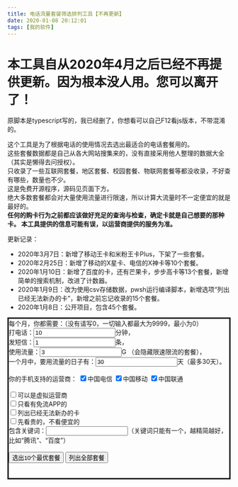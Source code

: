 ```yaml
---
title: 电话流量套餐筛选排列工具【不再更新】
date: 2020-01-08 20:12:01
tags: [我的软件]
---
```


# 本工具自从2020年4月之后已经不再提供更新。因为根本没人用。您可以离开了！

原脚本是typescript写的，我已经删了，你想看可以自己F12看js版本，不带混淆的。  

这个工具是为了根据电话的使用情况去选出最适合的电话套餐用的。  
这些套餐数据都是自己从各大网站搜集来的，没有直接采用他人整理的数据大全（其实是懒得去问授权）。  
只收录了一些互联网套餐，地区套餐、校园套餐、物联网套餐等都没收录，不好查有哪些，数量也不少。  
这是免费开源程序，源码见页面下方。      
绝大多数套餐都会对大量使用流量进行限速，所以计算大流量时不一定便宜的就是最好的。  
**任何的购卡行为之前都应该做好充足的查询与检查，确定卡就是自己想要的那种卡。 本工具提供的信息可能有误，以运营商提供的服务为准。**   

更新记录：  

- 2020年3月7日：新增了移动王卡和米粉王卡Plus，下架了一些套餐。
- 2020年2月25日：新增了移动的X星卡、电信的X神卡等10个套餐。
- 2020年1月10日：新增了百度的卡，还有芒果卡，步步高卡等13个套餐，新增简单的搜索机制，改进了计数器。
- 2020年1月9日：改为使用csv存储数据，pwsh运行编译脚本，新增选项“列出已经无法新办的卡”，新增之前忘记收录的15个套餐。
- 2020年1月8日：公开项目，包含45个套餐。

<div style="border: 3px solid black;">
    每个月，你都需要：（没有请写0，一切输入都最大为9999，最小为0）<br>
    打电话：<input id="talkCount" type="number" value="10">分钟，<br>
    发短信：<input id="textCount" type="number" value="1">条，<br>
    使用流量：<input id="dataCount" type="number" value="3">G （会隐藏限速限流的套餐），<br>
    一个月中，要用流量的日子有：<input id="useDataDays" type="number" value="30">天（最多30天）。<br><br>
    你的手机支持的运营商：
    <input id="check1" type="checkbox" checked="checked">中国电信
    <input id="check2" type="checkbox" checked="checked">中国移动
    <input id="check3" type="checkbox" checked="checked">中国联通
    <br><br>
    <input id="checkVirtual" type="checkbox">可以是虚拟运营商<br>
    <input id="checkFreeDataApps" type="checkbox">只看有免流APP的<br>
    <input id="checkShowNotOnSell" type="checkbox">列出已经无法新办的卡<br>
    <input id="checkExpensive" type="checkbox">先看贵的，不看便宜的<br>
    包含关键词：<input id="txtSearch" type="text">（关键词只能有一个，越精简越好，比如“腾讯”、“百度”）
    <br><br>
    <button onclick="SortUsersPlan();DisplayPlans(10);">选出10个最优套餐</button>
    <button onclick="SortUsersPlan();DisplayPlans(99999);">列出全部套餐</button><br>
    <span id="topinfo"></span>
    <br><br>
    <div id="displayplans"></div>
    <script src="/js/chooseyourphoneplan.js"></script>
</div>
